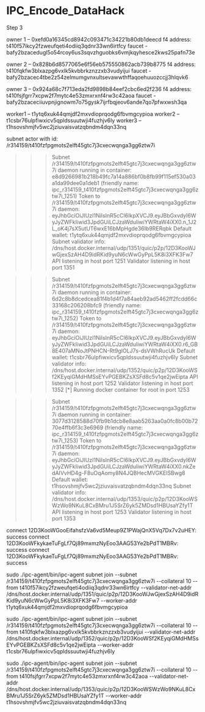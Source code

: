 # IPC_Encode_DataHack
 
Step 3

owner 1 – 0xefd0a16345cd8942c093471c34221b80db1deecd
f4 address: t410f57ikcy2fzweufqeti4odiiq3qdnr33wn6irtfcy
faucet - bafy2bzacedugl5o54rcoy6us3sqvzhguobks6vmjkqyhesce2kws25pafn73e


owner 2 – 0x828b6d8577065e6f56eb575550862acb739b8775
f4 address: t410fqkfw3blxazpg6vxlk5kvbbrkznzzxb3vudyijui
faucet - bafy2bzacec4tbe2z54zelmumgvnxultsevawwthffaqoehuuozccjj3hlqvk6

owner 3 – 0x924a68c7f713eda2fd9898b84eef2cbc6ed2f236
f4 address: t410fsjfgrr7xcpw2f7mytc4e53zmxrxnf4rw3c42aoa
faucet - bafy2bzaceciiuvpnjignowm7o75gysk7ijrfbqjeov6ande7qo7pfwxwsh3qa

worker1 – t1ytq6xuk44qmjdf2mxvdioprqodg6fbvmgcypioa
worker2 – t1csbr76ulpfiwxicv5qpldssuutwji4fuzhjv6ly
worker3 – t1hsovshmjfv5wc2jziuvaisvatzqbndm4dqn33nq

subnet actor with id: /r314159/t410fzfpgmots2elft45gtc7j3cxecwqnga3gg6ztw7i





>>> Subnet /r314159/t410fzfpgmots2elft45gtc7j3cxecwqnga3gg6ztw7i daemon running in container: e8d9266981b218b49fc7a14a886bf0b8fb99f115ef530a03a1da99dee0a1deb1 (friendly name: ipc_r314159_t410fzfpgmots2elft45gtc7j3cxecwqnga3gg6ztw7i_1251)
>>> Token to /r314159/t410fzfpgmots2elft45gtc7j3cxecwqnga3gg6ztw7i daemon: eyJhbGciOiJIUzI1NiIsInR5cCI6IkpXVCJ9.eyJBbGxvdyI6WyJyZWFkIiwid3JpdGUiLCJzaWduIiwiYWRtaW4iXX0.n_1J2L_oK4j7sX5utUT6wxE16bMpHgde36Ib9RERqbk
>>> Default wallet: t1ytq6xuk44qmjdf2mxvdioprqodg6fbvmgcypioa
>>> Subnet validator info:
/dns/host.docker.internal/udp/1351/quic/p2p/12D3KooWJwGjexSzAH4D9idRKid9yuN6cWwGyPpL5K8i3XFK3Fw7
>>> API listening in host port 1251
>>> Validator listening in host port 1351











>>> Subnet /r314159/t410fzfpgmots2elft45gtc7j3cxecwqnga3gg6ztw7i daemon running in container: 6d2c8b8dcedcea81f4b1d4f7a84aeb92ad5462ff2fcdd66c33168c206208bfc9 (friendly name: ipc_r314159_t410fzfpgmots2elft45gtc7j3cxecwqnga3gg6ztw7i_1252)
>>> Token to /r314159/t410fzfpgmots2elft45gtc7j3cxecwqnga3gg6ztw7i daemon: eyJhbGciOiJIUzI1NiIsInR5cCI6IkpXVCJ9.eyJBbGxvdyI6WyJyZWFkIiwid3JpdGUiLCJzaWduIiwiYWRtaW4iXX0.r6_GB8E407aMNoJtPNHCN-Rt9glOLJ7s-dsVWhRucUk
>>> Default wallet: t1csbr76ulpfiwxicv5qpldssuutwji4fuzhjv6ly
>>> Subnet validator info:
/dns/host.docker.internal/udp/1352/quic/p2p/12D3KooWSf2KEyqiGMdHMSsEYvPGEBKZsXSFd8c5v1qe2jwEipta
>>> API listening in host port 1252
>>> Validator listening in host port 1352
[*] Running docker container for root in port 1253





>>> Subnet /r314159/t410fzfpgmots2elft45gtc7j3cxecwqnga3gg6ztw7i daemon running in container: 3077d3128588d70fb9b1dcb8e8aab5263aa0a0fc8b00b7270e4ffb6f3c3e6969 (friendly name: ipc_r314159_t410fzfpgmots2elft45gtc7j3cxecwqnga3gg6ztw7i_1253)
>>> Token to /r314159/t410fzfpgmots2elft45gtc7j3cxecwqnga3gg6ztw7i daemon: eyJhbGciOiJIUzI1NiIsInR5cCI6IkpXVCJ9.eyJBbGxvdyI6WyJyZWFkIiwid3JpdGUiLCJzaWduIiwiYWRtaW4iXX0.nkZedAIVvHD4g-F8uOqAomy8N4JQBHecMVGKElSBwg8
>>> Default wallet: t1hsovshmjfv5wc2jziuvaisvatzqbndm4dqn33nq
>>> Subnet validator info:
/dns/host.docker.internal/udp/1353/quic/p2p/12D3KooWSWzWo9NKuL8CxBMru1J5SrZ6yk5ZMDsd1HBUsaYZfy1T
>>> API listening in host port 1253
>>> Validator listening in host port 1353


connect 12D3KooWGooEifahsfzVa6vd5Meup9Z1PWajQnX5Vq7Dx7v2uHEY: success
connect 12D3KooWFkykaeTuFgLf7Qj89mxmzNyEoo3AAG53Ye2bPdT1MBRv: success
connect 12D3KooWFkykaeTuFgLf7Qj89mxmzNyEoo3AAG53Ye2bPdT1MBRv: success















sudo ./ipc-agent/bin/ipc-agent subnet join --subnet /r314159/t410fzfpgmots2elft45gtc7j3cxecwqnga3gg6ztw7i --collateral 10 --from t410f57ikcy2fzweufqeti4odiiq3qdnr33wn6irtfcy --validator-net-addr /dns/host.docker.internal/udp/1351/quic/p2p/12D3KooWJwGjexSzAH4D9idRKid9yuN6cWwGyPpL5K8i3XFK3Fw7 --worker-addr t1ytq6xuk44qmjdf2mxvdioprqodg6fbvmgcypioa 

sudo ./ipc-agent/bin/ipc-agent subnet join --subnet /r314159/t410fzfpgmots2elft45gtc7j3cxecwqnga3gg6ztw7i --collateral 10 --from t410fqkfw3blxazpg6vxlk5kvbbrkznzzxb3vudyijui --validator-net-addr /dns/host.docker.internal/udp/1352/quic/p2p/12D3KooWSf2KEyqiGMdHMSsEYvPGEBKZsXSFd8c5v1qe2jwEipta --worker-addr t1csbr76ulpfiwxicv5qpldssuutwji4fuzhjv6ly

sudo ./ipc-agent/bin/ipc-agent subnet join --subnet /r314159/t410fzfpgmots2elft45gtc7j3cxecwqnga3gg6ztw7i --collateral 10 --from t410fsjfgrr7xcpw2f7mytc4e53zmxrxnf4rw3c42aoa --validator-net-addr /dns/host.docker.internal/udp/1353/quic/p2p/12D3KooWSWzWo9NKuL8CxBMru1J5SrZ6yk5ZMDsd1HBUsaYZfy1T --worker-addr t1hsovshmjfv5wc2jziuvaisvatzqbndm4dqn33nq




